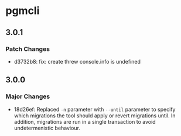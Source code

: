 # pgmcli

## 3.0.1

### Patch Changes

- d3732b8: fix: create threw console.info is undefined

## 3.0.0

### Major Changes

- 18d26ef: Replaced `-n` parameter with `--until` parameter to specify which migrations the tool should apply or revert migrations until. In addition, migrations are run in a single transaction to avoid undetermenistic behaviour.
